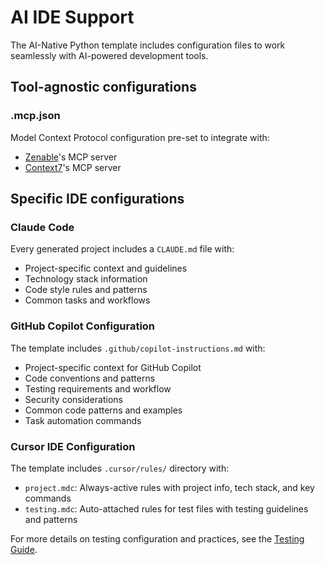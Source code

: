# AI IDE Support

The AI-Native Python template includes configuration files to work seamlessly with AI-powered development tools.

## Tool-agnostic configurations

### .mcp.json

Model Context Protocol configuration pre-set to integrate with:

- [Zenable](https://zenable.io)'s MCP server
- [Context7](https://context7.com/)'s MCP server

## Specific IDE configurations

### Claude Code

Every generated project includes a `CLAUDE.md` file with:

- Project-specific context and guidelines
- Technology stack information
- Code style rules and patterns
- Common tasks and workflows

### GitHub Copilot Configuration

The template includes `.github/copilot-instructions.md` with:

- Project-specific context for GitHub Copilot
- Code conventions and patterns
- Testing requirements and workflow
- Security considerations
- Common code patterns and examples
- Task automation commands

### Cursor IDE Configuration

The template includes `.cursor/rules/` directory with:

- `project.mdc`: Always-active rules with project info, tech stack, and key commands
- `testing.mdc`: Auto-attached rules for test files with testing guidelines and patterns

For more details on testing configuration and practices, see the [Testing Guide](testing.md).
